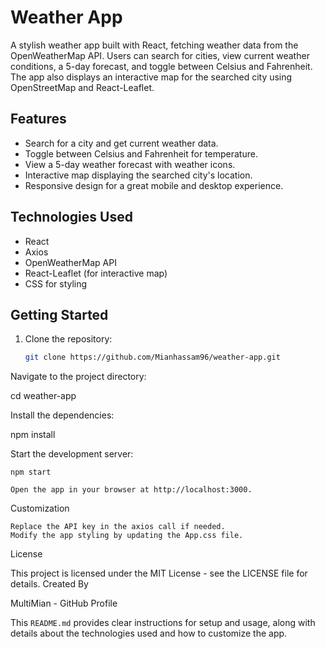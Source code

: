 # Weather App

A stylish weather app built with React, fetching weather data from the OpenWeatherMap API. Users can search for cities, view current weather conditions, a 5-day forecast, and toggle between Celsius and Fahrenheit. The app also displays an interactive map for the searched city using OpenStreetMap and React-Leaflet.

## Features

- Search for a city and get current weather data.
- Toggle between Celsius and Fahrenheit for temperature.
- View a 5-day weather forecast with weather icons.
- Interactive map displaying the searched city's location.
- Responsive design for a great mobile and desktop experience.

## Technologies Used

- React
- Axios
- OpenWeatherMap API
- React-Leaflet (for interactive map)
- CSS for styling

## Getting Started

1. Clone the repository:
   ```bash
   git clone https://github.com/Mianhassam96/weather-app.git
Navigate to the project directory:

cd weather-app

Install the dependencies:

npm install

Start the development server:

    npm start

    Open the app in your browser at http://localhost:3000.

Customization

    Replace the API key in the axios call if needed.
    Modify the app styling by updating the App.css file.

License

This project is licensed under the MIT License - see the LICENSE file for details.
Created By

MultiMian - GitHub Profile


This `README.md` provides clear instructions for setup and usage, along with details about the technologies used and how to customize the app.

